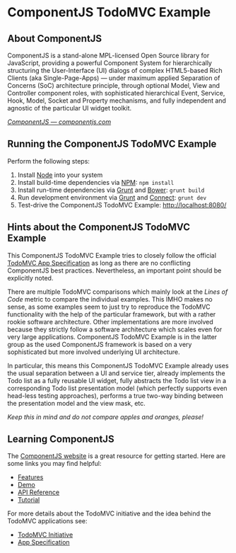 
# ComponentJS TodoMVC Example

## About ComponentJS

ComponentJS is a stand-alone MPL-licensed Open Source library for
JavaScript, providing a powerful Component System for hierarchically
structuring the User-Interface (UI) dialogs of complex HTML5-based Rich
Clients (aka Single-Page-Apps) — under maximum applied Separation
of Concerns (SoC) architecture principle, through optional Model,
View and Controller component roles, with sophisticated hierarchical
Event, Service, Hook, Model, Socket and Property mechanisms, and fully
independent and agnostic of the particular UI widget toolkit.

_[ComponentJS &mdash; componentjs.com](http://componentjs.com)_

## Running the ComponentJS TodoMVC Example

Perform the following steps:

1. Install [Node](http://nodejs.org/) into your system
2. Install build-time dependencies via [NPM](http://npmjs.org/): `npm install`
3. Install run-time dependencies via [Grunt](http://gruntjs.com/) and [Bower](http://bower.io/): `grunt build`
3. Run development environment via [Grunt](http://gruntjs.com/) and [Connect](http://www.senchalabs.org/connect/): `grunt dev`
4. Test-drive the ComponentJS TodoMVC Example: [http://localhost:8080/](http://localhost:8080/)

## Hints about the ComponentJS TodoMVC Example

This ComponentJS TodoMVC Example tries to
closely follow the official [TodoMVC App Specification](https://github.com/tastejs/todomvc/blob/gh-pages/app-spec.md)
as long as there are no conflicting ComponentJS best practices.
Nevertheless, an important point should be explicitly noted.

There are multiple TodoMVC comparisons which mainly look at the
_Lines of Code_ metric to compare the individual examples.
This IMHO makes no sense, as some examples seem to just try to reproduce
the TodoMVC functionality with the help of the particular framework, but with a rather rookie software architecture.
Other implementations are more involved because they strictly follow a software architecture which
scales even for very large applications. ComponentJS TodoMVC Example
is in the latter group as the used ComponentJS framework is based on
a very sophisticated but more involved underlying UI architecture.

In particular, this means this ComponentJS TodoMVC Example already uses the
usual separation between a UI and service tier, already implements the
Todo list as a fully reusable UI widget, fully abstracts the Todo list
view in a corresponding Todo list presentation model (which perfectly
supports even head-less testing approaches), performs a true two-way
binding between the presentation model and the view mask, etc.

_Keep this in mind and do not compare apples and oranges, please!_

## Learning ComponentJS

The [ComponentJS website](http://componentjs.com) is a great resource for getting started.
Here are some links you may find helpful:

* [Features](http://componentjs.com/features.html)
* [Demo](http://componentjs.com/demo.html)
* [API Reference](http://componentjs.com/api/api.screen.html)
* [Tutorial](http://componentjs.com/tutorial.html)

For more details about the TodoMVC initiative and the idea behind the TodoMVC applications see:

* [TodoMVC Initiative](https://todomvc.com/)
* [App Specification](https://github.com/tastejs/todomvc/blob/gh-pages/app-spec.md)

